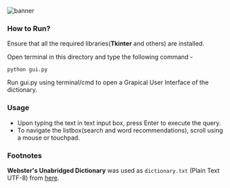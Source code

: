 ![banner](https://user-images.githubusercontent.com/32927982/179390442-c3922d35-2a0d-4ed2-ac69-4317fd683e83.png)

### How to Run?

Ensure that all the required libraries(**Tkinter** and others) are installed.

Open terminal in this directory and type the following command - 

```
python gui.py
```

Run gui.py using terminal/cmd to open a Grapical User Interface of the dictionary.

### Usage

- Upon typing the text in text input box, press Enter to execute the query.
- To navigate the listbox(search and word recommendations), scroll using a mouse or touchpad. 

### Footnotes

**Webster's Unabridged Dictionary** was used as ```dictionary.txt``` (Plain Text UTF-8) from [here](https://www.gutenberg.org/ebooks/29765). 
